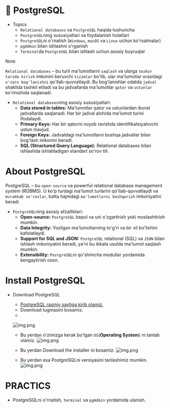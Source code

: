 # 🐘 PostgreSQL

- Topics
  - `Relational databases` va `PostgreSQL` haqida tushuncha
  - `PostgreSQL`ning xususiyatlari va foydalanish holatlari
  - `PostgreSQL`ni o'rnatish (`Windows`, `macOS` va `Linux` uchun ko'rsatmalar)
  - `pgAdmin` bilan ishlashni o'rganish
  - `Terminal`da `PostgreSQL` bilan ishlash uchun asosiy buyruqlar

> [!NOTE]
> `Relational databases`  – bu turli ma'lumotlarni `saqlash` va ularga `tezkor tarzda kirish` imkonini beruvchi `tizimlar` bo'lib, ular ma'lumotlar orasidagi `o'zaro bog'lanishni` qo'llab-quvvatlaydi. Bu bog'lanishlar odatda `jadval` shaklida tashkil etiladi va bu jadvallarda ma'lumotlar `qator` va `ustunlar` ko'rinishida saqlanadi.

- `Relational databases`ning asosiy xususiyatlari:
  - **Data stored in tables:** Ma'lumotlar qator va ustunlardan iborat jadvallarda saqlanadi. Har bir jadval alohida ma'lumot turini ifodalaydi.
  - **Primary Keys:** Har bir qatorni noyob ravishda identifikatsiyalovchi ustun mavjud.
  - **Foreign Keys:** Jadvaldagi ma'lumotlarni boshqa jadvallar bilan bog'lash imkonini beradi.
  - **SQL (Structured Query Language):** Relational databases bilan ishlashda ishlatiladigan standart so'rov tili.

# About PostgreSQL
PostgreSQL – bu `open-source` va powerful relational database management system (RDBMS). U ko'p turdagi ma'lumot turlarini qo'llab-quvvatlaydi va `murakkab so'rovlar`, katta hajmdagi `ma'lumotlarni boshqarish` imkoniyatini beradi.

- `PostgreSQL`ning asosiy afzalliklari:
  - **Open-source:** `PostgreSQL` bepul va uni o'zgartirish yoki moslashtirish mumkin.
  - **Data Integrity:** Yozilgan ma'lumotlarning to'g'ri va bir xil bo'lishini kafolatlaydi.
  - **Support for SQL and JSON:** `PostgreSQL` relational (SQL) va `JSON` bilan ishlash imkoniyatini beradi, ya'ni bu ikkala usulda ma'lumot saqlash mumkin.
  - **Extensibility:** `PostgreSQL`ni qo'shimcha modullar yordamida kengaytirish oson.

  
# Install PostgreSQL

- Download PostgreSQL
    - [PostgreSQL rasmiy saytiga kirib olamiz.](https://www.postgresql.org/)
    - Download tugmasini bosamiz.
    - 
    ![img.png](images/img.png)

    - Bu yerdan o'zimizga kerak bo'lgan `OS`(**Operating System**) ni tanlab olamiz.
    ![img.png](images/selectos.png)

    - Bu yerdan Download the installer ni bosamiz.
    ![img.png](images/download.png)

    - Bu yerdan esa PostgreSQLni versiyasini tanlashimiz mumkin.
    ![img.png](images/selectversion.png)

# PRACTICS

- PostgreSQLni o'rnatish, `terminal` va `pgAdmin` yordamida ulanish.



